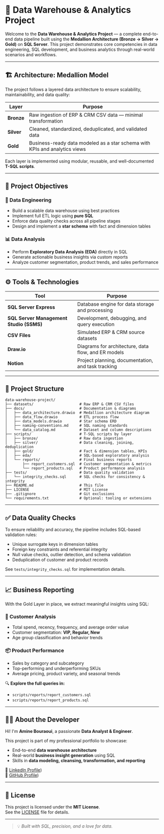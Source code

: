 # 🏦 Data Warehouse & Analytics Project

Welcome to the **Data Warehouse & Analytics Project** — a complete end-to-end data pipeline built using the **Medallion Architecture (Bronze → Silver → Gold)** on **SQL Server**. This project demonstrates core competencies in data engineering, SQL development, and business analytics through real-world scenarios and workflows.

---

## 🏗️ Architecture: Medallion Model

The project follows a layered data architecture to ensure scalability, maintainability, and data quality:

| Layer | Purpose |
|------|--------|
| **Bronze** | Raw ingestion of ERP & CRM CSV data — minimal transformation |
| **Silver** | Cleaned, standardized, deduplicated, and validated data |
| **Gold** | Business-ready data modeled as a star schema with KPIs and analytics views |

Each layer is implemented using modular, reusable, and well-documented **T-SQL scripts**.

---

## 🎯 Project Objectives

### 🔧 Data Engineering
- Build a scalable data warehouse using best practices
- Implement full ETL logic using **pure SQL**
- Enforce data quality checks across all pipeline stages
- Design and implement a **star schema** with fact and dimension tables

### 📊 Data Analysis
- Perform **Exploratory Data Analysis (EDA)** directly in SQL
- Generate actionable business insights via custom reports
- Analyze customer segmentation, product trends, and sales performance

---

## ⚙️ Tools & Technologies

| Tool | Purpose |
|------|--------|
| **SQL Server Express** | Database engine for data storage and processing |
| **SQL Server Management Studio (SSMS)** | Development, debugging, and query execution |
| **CSV Files** | Simulated ERP & CRM source datasets |
| **Draw.io** | Diagrams for architecture, data flow, and ER models |
| **Notion** | Project planning, documentation, and task tracking |

---

## 📁 Project Structure

```
data-warehouse-project/
├── datasets/                     # Raw ERP & CRM CSV files
├── docs/                         # Documentation & diagrams
│   ├── data_architecture.drawio  # Medallion architecture diagram
│   ├── data_flow.drawio          # ETL process flow
│   ├── data_models.drawio        # Star schema ERD
│   ├── naming-conventions.md     # SQL naming standards
│   └── data_catalog.md           # Dataset and column descriptions
├── scripts/                      # T-SQL scripts by layer
│   ├── bronze/                   # Raw data ingestion
│   ├── silver/                   # Data cleaning, joining, deduplication
│   ├── gold/                     # Fact & dimension tables, KPIs
│   ├── eda/                      # SQL-based exploratory analysis
│   └── reports/                  # Final business reports
│       ├── report_customers.sql  # Customer segmentation & metrics
│       └── report_products.sql   # Product performance analysis
├── tests/                        # Data quality validation
│   └── integrity_checks.sql      # SQL checks for consistency & integrity
├── README.md                     # This file
├── LICENSE                       # MIT License
├── .gitignore                    # Git exclusions
└── requirements.txt              # Optional: tooling or extensions
```

---

## ✅ Data Quality Checks

To ensure reliability and accuracy, the pipeline includes SQL-based validation rules:
- Unique surrogate keys in dimension tables
- Foreign key constraints and referential integrity
- Null value checks, outlier detection, and schema validation
- Deduplication of customer and product records

See `tests/integrity_checks.sql` for implementation details.

---

## 📈 Business Reporting

With the Gold Layer in place, we extract meaningful insights using SQL:

### 👥 Customer Analysis
- Total spend, recency, frequency, and average order value
- Customer segmentation: **VIP, Regular, New**
- Age group classification and behavior trends

### 📦 Product Performance
- Sales by category and subcategory
- Top-performing and underperforming SKUs
- Average pricing, product variety, and seasonal trends

🔍 **Explore the full queries in:**
- `scripts/reports/report_customers.sql`
- `scripts/reports/report_products.sql`

---

## 👨‍💻 About the Developer

Hi! I'm **Amine Bouraoui**, a passionate **Data Analyst & Engineer**.  

This project is part of my professional portfolio to showcase:
- End-to-end **data warehouse architecture**
- Real-world **business insight generation** using SQL
- Skills in **data modeling, cleansing, transformation, and reporting**

🔗 [LinkedIn Profile](https://www.linkedin.com/in/amine-bouraoui-4b103631b/))  
🐙 [GitHub Profile](https://github.com/47664654))

---

## 📄 License

This project is licensed under the **MIT License**.  
See the [LICENSE](LICENSE) file for details.

---

> 💡 *Built with SQL, precision, and a love for data.*
